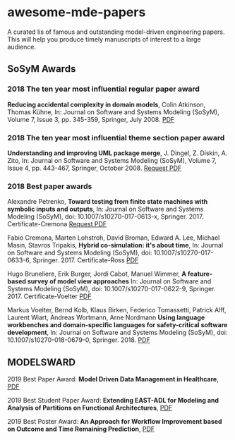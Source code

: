 # awesome-mde-papers
A curated lis of famous and outstanding model-driven engineering papers. This will help you produce timely manuscripts of interest to a large audience.


## SoSyM Awards

### 2018 The ten year most influential regular paper award 
**Reducing accidental complexity in domain models**, Colin Atkinson, Thomas Kühne, 
In: Journal on Software and Systems Modeling (SoSyM), Volume 7, Issue 3, pp. 345-359, Springer, July 2008.
[PDF](https://www.researchgate.net/publication/225173448_Reducing_accidental_complexity_in_domain_models) 

### 2018 The ten year most influential theme section paper award
**Understanding and improving UML package merge**, J. Dingel, Z. Diskin, A. Zito,
In: Journal on Software and Systems Modeling (SoSyM), Volume 7, Issue 4, pp. 443-467, Springer, October 2008.
[Request PDF](https://www.researchgate.net/publication/220059329_Understanding_and_improving_UML_package_merge)

### 2018 Best paper awards

Alexandre Petrenko, 
**Toward testing from finite state machines with symbolic inputs and outputs**, 
In: Journal on Software and Systems Modeling (SoSyM), doi: 10.1007/s10270-017-0613-x, Springer. 2017.
Certificate-Cremona	[Request PDF](https://www.researchgate.net/publication/318892165_Toward_testing_from_finite_state_machines_with_symbolic_inputs_and_outputs)

Fabio Cremona, Marten Lohstroh, David Broman, Edward A. Lee, Michael Masin, Stavros Tripakis,
**Hybrid co-simulation: it's about time**, 
In: Journal on Software and Systems Modeling (SoSyM), doi: 10.1007/s10270-017-0633-6, Springer. 2017.
Certificate-Ross	[PDF](https://www.researchgate.net/publication/328088655_Hybrid_Co-simulation_It's_About_Time)
 
Hugo Bruneliere, Erik Burger, Jordi Cabot, Manuel Wimmer, 
**A feature-based survey of model view approaches**
In: Journal on Software and Systems Modeling (SoSyM), doi: 10.1007/s10270-017-0622-9, Springer. 2017.
Certificate-Voelter	[PDF](https://hal.inria.fr/hal-01590674/document)

Markus Voelter, Bernd Kolb, Klaus Birken, Federico Tomassetti, Patrick Alff, Laurent Wiart, Andreas Wortmann, Arne Nordmann
**Using language workbenches and domain-specific languages for safety-critical software development**, 
In: Journal on Software and Systems Modeling (SoSyM), doi: 10.1007/s10270-018-0679-0, Springer. 2018.
[PDF](https://voelter.de/data/pub/MPS-in-Safety-1.0.pdf)

## MODELSWARD 

2019 Best Paper Award: **Model Driven Data Management in Healthcare**, 
[PDF](http://insticc.org/node/TechnicalProgram/modelsward/presentationDetails/73911)

2019 Best Student Paper Award: **Extending EAST-ADL for Modeling and Analysis of Partitions on Functional Architectures**, 
[PDF](http://dx.doi.org/10.5220/0007688301670176)

2019 Best Poster Award: **An Approach for Workflow Improvement based on Outcome and Time Remaining Prediction**, 
[PDF](http://dx.doi.org/10.5220/0007577504730480)
